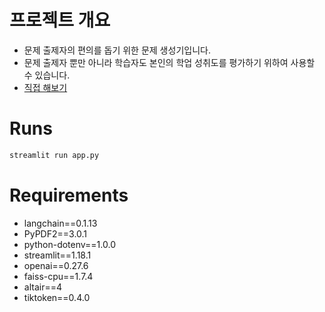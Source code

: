 # 프로젝트 개요
* 문제 출제자의 편의를 돕기 위한 문제 생성기입니다.
* 문제 출제자 뿐만 아니라 학습자도 본인의 학업 성취도를 평가하기 위하여 사용할 수 있습니다.
* [직접 해보기](quizgen.streamlit.app)

# Runs
```python
streamlit run app.py
```

# Requirements
* langchain==0.1.13  
* PyPDF2==3.0.1  
* python-dotenv==1.0.0  
* streamlit==1.18.1  
* openai==0.27.6  
* faiss-cpu==1.7.4  
* altair==4  
* tiktoken==0.4.0  

